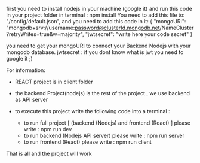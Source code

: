 first you need to install nodejs in your machine (google it) and run this code in your project folder in terminal : npm install
You need to add this file to: "/config/default.json", and you need to add this code in it:
{
"mongoURI": "mongodb+srv://username:password@clusterId.mongodb.net/NameCluster?retryWrites=true&w=majority",
"jwtsecret": "write here your code secret"
}

you need to get your mongoURI to connect your Backend Nodejs with your mongodb database.
jwtsecret : if you dont know what is jwt you need to google it ;)

For information:

- REACT project is in client folder
- the backend Project(nodejs) is the rest of the project , we use backend as API server
- to execute this project write the following code into a terminal :

  - to run full project [ (backend (Nodejs) and frontend (React) ] please write : npm run dev
  - to run backend (Nodejs API server) please write : npm run server
  - to run frontend (React) please write : npm run client

That is all and the project will work
